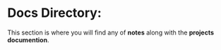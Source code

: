 # Docs Directory:
This section is where you will find any of __notes__ along with the __projects documention__.
